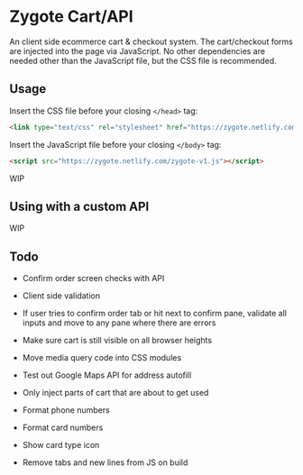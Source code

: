 # Zygote Cart/API

An client side ecommerce cart & checkout system. The cart/checkout forms are injected into the page via JavaScript. No other dependencies are needed other than the JavaScript file, but the CSS file is recommended.

## Usage

Insert the CSS file before your closing `</head>` tag:
```html
<link type="text/css" rel="stylesheet" href="https://zygote.netlify.com/zygote-v1.css">
```

Insert the JavaScript file before your closing `</body>` tag:
```html
<script src="https://zygote.netlify.com/zygote-v1.js"></script>
```

WIP

## Using with a custom API

WIP

## Todo
- Confirm order screen checks with API
- Client side validation
- If user tries to confirm order tab or hit next to confirm pane, validate all inputs and move to any pane where there are errors
- Make sure cart is still visible on all browser heights
- Move media query code into CSS modules

- Test out Google Maps API for address autofill
- Only inject parts of cart that are about to get used
- Format phone numbers
- Format card numbers
- Show card type icon
- Remove tabs and new lines from JS on build
